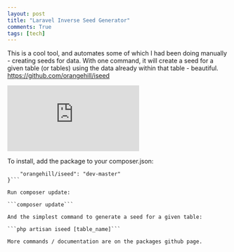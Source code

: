 ```yaml
---
layout: post
title: "Laravel Inverse Seed Generator"
comments: True
tags: [tech]
---
```


This is a cool tool, and automates some of which I had been doing manually - creating seeds for data. With one command, it will create a seed for a given table (or tables) using the data already within that table - beautiful. <a href="https://github.com/orangehill/iseed
">https://github.com/orangehill/iseed
</a>

<p style="text-align: center">
<div class='embed-container'><iframe src='https://www.youtube.com/embed/JtyaZTYNbl4' frameborder='0' allowfullscreen></iframe></div>
</p>



To install, add the package to your composer.json:

```"require": {
	"orangehill/iseed": "dev-master"
}```

Run composer update:

```composer update```

And the simplest command to generate a seed for a given table:

```php artisan iseed [table_name]```

More commands / documentation are on the packages github page.
